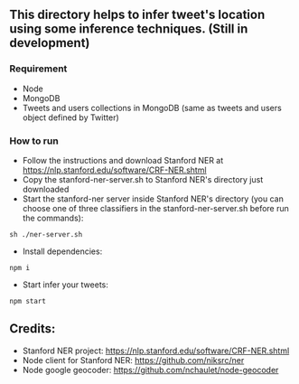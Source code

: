## This directory helps to infer tweet's location using some inference techniques. (Still in development)

### Requirement
* Node
* MongoDB
* Tweets and users collections in MongoDB (same as tweets and users object defined by Twitter)

### How to run
* Follow the instructions and download Stanford NER at https://nlp.stanford.edu/software/CRF-NER.shtml
* Copy the stanford-ner-server.sh to Stanford NER's directory just downloaded
* Start the stanford-ner server inside Stanford NER's directory (you can choose one of three classifiers in the stanford-ner-server.sh before run the commands):
```
sh ./ner-server.sh
```
* Install dependencies:
```
npm i
```
* Start infer your tweets:
```
npm start
```

## Credits:
* Stanford NER project: https://nlp.stanford.edu/software/CRF-NER.shtml
* Node client for Stanford NER: https://github.com/niksrc/ner
* Node google geocoder: https://github.com/nchaulet/node-geocoder
